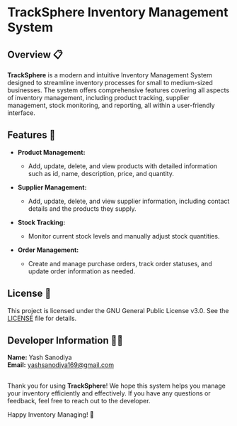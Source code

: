 # TrackSphere Inventory Management System

## Overview 📋

**TrackSphere** is a modern and intuitive Inventory Management System designed to streamline inventory processes for small to medium-sized businesses. The system offers comprehensive features covering all aspects of inventory management, including product tracking, supplier management, stock monitoring, and reporting, all within a user-friendly interface.

## Features 🚀

- **Product Management:**
  - Add, update, delete, and view products with detailed information such as id, name, description, price, and quantity.

- **Supplier Management:**
  - Add, update, delete, and view supplier information, including contact details and the products they supply.

- **Stock Tracking:**
  - Monitor current stock levels and manually adjust stock quantities.

- **Order Management:**
  - Create and manage purchase orders, track order statuses, and update order information as needed.

## License 📜

This project is licensed under the GNU General Public License v3.0. See the [LICENSE](LICENSE) file for details.

## Developer Information 👨‍💻

**Name:** Yash Sanodiya  
**Email:** [yashsanodiya169@gmail.com](mailto:yashsanodiya169@gmail.com)

##
Thank you for using **TrackSphere**! We hope this system helps you manage your inventory efficiently and effectively. If you have any questions or feedback, feel free to reach out to the developer.

Happy Inventory Managing! 🎉
